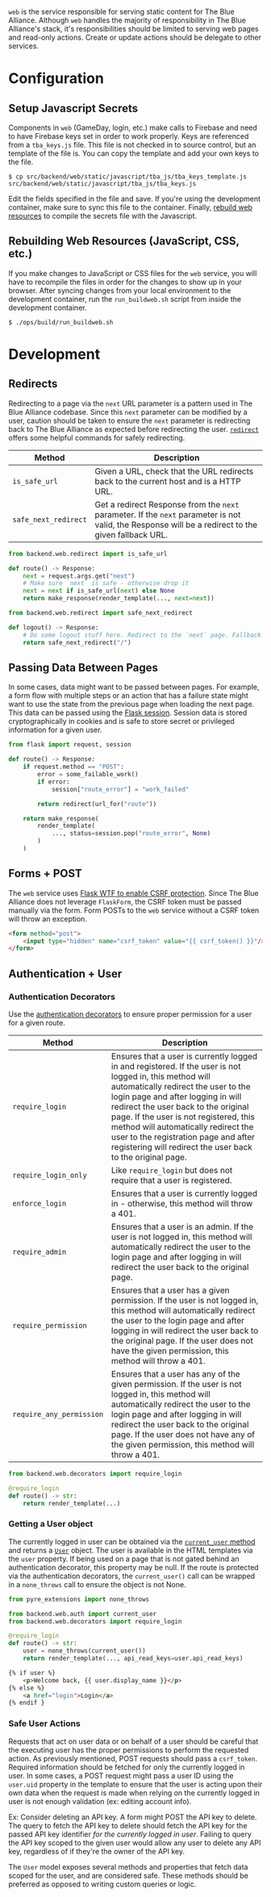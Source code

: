`web` is the service responsible for serving static content for The Blue Alliance. Although `web` handles the majority of responsibility in The Blue Alliance's stack, it's responsibilities should be limited to serving web pages and read-only actions. Create or update actions should be delegate to other services.

# Configuration

## Setup Javascript Secrets

Components in `web` (GameDay, login, etc.) make calls to Firebase and need to have Firebase keys set in order to work properly. Keys are referenced from a `tba_keys.js` file. This file is not checked in to source control, but an template of the file is. You can copy the template and add your own keys to the file.

```
$ cp src/backend/web/static/javascript/tba_js/tba_keys_template.js src/backend/web/static/javascript/tba_js/tba_keys.js
```

Edit the fields specified in the file and save. If you're using the development container, make sure to sync this file to the container. Finally, [rebuild web resources](https://github.com/the-blue-alliance/the-blue-alliance/wiki/Development-Runbook#rebuilding-web-resources-javascript-css-etc) to compile the secrets file with the Javascript.

## Rebuilding Web Resources (JavaScript, CSS, etc.)

If you make changes to JavaScript or CSS files for the `web` service, you will have to recompile the files in order for the changes to show up in your browser. After syncing changes from your local environment to the development container, run the `run_buildweb.sh` script from inside the development container.

```
$ ./ops/build/run_buildweb.sh
```

# Development

## Redirects

Redirecting to a page via the `next` URL parameter is a pattern used in The Blue Alliance codebase. Since this `next` parameter can be modified by a user, caution should be taken to ensure the `next` parameter is redirecting back to The Blue Alliance as expected before redirecting the user. [`redirect`](https://github.com/the-blue-alliance/the-blue-alliance/blob/py3/src/backend/web/redirect.py) offers some helpful commands for safely redirecting.

| Method | Description |
| --- | --- |
| `is_safe_url` | Given a URL, check that the URL redirects back to the current host and is a HTTP URL. |
| `safe_next_redirect` | Get a redirect Response from the `next` parameter. If the `next` parameter is not valid, the Response will be a redirect to the given fallback URL. |

```python
from backend.web.redirect import is_safe_url

def route() -> Response:
    next = request.args.get("next")
    # Make sure `next` is safe - otherwise drop it
    next = next if is_safe_url(next) else None
    return make_response(render_template(..., next=next))
```

```python
from backend.web.redirect import safe_next_redirect

def logout() -> Response:
    # Do some logout stuff here. Redirect to the `next` page. Fallback to the index page.
    return safe_next_redirect("/")
```

## Passing Data Between Pages

In some cases, data might want to be passed between pages. For example, a form flow with multiple steps or an action that has a failure state might want to use the state from the previous page when loading the next page. This data can be passed using the [Flask session](https://flask.palletsprojects.com/en/1.1.x/quickstart/#sessions). Session data is stored cryptographically in cookies and is safe to store secret or privileged information for a given user.

```python
from flask import request, session

def route() -> Response:
    if request.method == "POST":
        error = some_failable_work()
        if error:
            session["route_error"] = "work_failed"

        return redirect(url_for("route"))

    return make_response(
        render_template(
            ..., status=session.pop("route_error", None)
        )
    )
```

## Forms + POST

The `web` service uses [Flask WTF to enable CSRF protection](https://flask-wtf.readthedocs.io/en/stable/csrf.html). Since The Blue Alliance does not leverage `FlaskForm`, the CSRF token must be passed manually via the form. Form POSTs to the `web` service without a CSRF token will throw an exception.

```html
<form method="post">
    <input type="hidden" name="csrf_token" value="{{ csrf_token() }}"/>
</form>
```

## Authentication + User

### Authentication Decorators

Use the [authentication decorators]((https://github.com/the-blue-alliance/the-blue-alliance/blob/py3/src/backend/web/decorators.py)) to ensure proper permission for a user for a given route.

| Method | Description |
| --- | --- |
| `require_login` | Ensures that a user is currently logged in and registered. If the user is not logged in, this method will automatically redirect the user to the login page and after logging in will redirect the user back to the original page. If the user is not registered, this method will automatically redirect the user to the registration page and after registering will redirect the user back to the original page. |
| `require_login_only` | Like `require_login` but does not require that a user is registered. |
| `enforce_login` | Ensures that a user is currently logged in - otherwise, this method will throw a 401. |
| `require_admin` | Ensures that a user is an admin. If the user is not logged in, this method will automatically redirect the user to the login page and after logging in will redirect the user back to the original page. |
| `require_permission` | Ensures that a user has a given permission. If the user is not logged in, this method will automatically redirect the user to the login page and after logging in will redirect the user back to the original page. If the user does not have the given permission, this method will throw a 401. |
| `require_any_permission` | Ensures that a user has any of the given permission. If the user is not logged in, this method will automatically redirect the user to the login page and after logging in will redirect the user back to the original page. If the user does not have any of the given permission, this method will throw a 401. |

```python
from backend.web.decorators import require_login

@require_login
def route() -> str:
    return render_template(...)
```

### Getting a User object

The currently logged in user can be obtained via the [`current_user` method](https://github.com/the-blue-alliance/the-blue-alliance/blob/py3/src/backend/web/auth.py) and returns a [`User`](https://github.com/the-blue-alliance/the-blue-alliance/blob/py3/src/backend/web/models/user.py) object. The user is available in the HTML templates via the `user` property. If being used on a page that is not gated behind an authentication decorator, this property may be null. If the route is protected via the authentication decorators, the `current_user()` call can be wrapped in a `none_throws` call to ensure the object is not None.

```python
from pyre_extensions import none_throws

from backend.web.auth import current_user
from backend.web.decorators import require_login

@require_login
def route() -> str:
    user = none_throws(current_user())
    return render_template(..., api_read_keys=user.api_read_keys)
```

```html
{% if user %}
    <p>Welcome back, {{ user.display_name }}</p>
{% else %}
    <a href="login">Login</a>
{% endif }
```

### Safe User Actions

Requests that act on user data or on behalf of a user should be careful that the executing user has the proper permissions to perform the requested action. As previously mentioned, POST requests should pass a `csrf_token`. Required information should be fetched for only the currently logged in user. In some cases, a POST request might pass a user ID using the `user.uid` property in the template to ensure that the user is acting upon their own data when the request is made when relying on the currently logged in user is not enough validation (ex: editing account info).

Ex: Consider deleting an API key. A form might POST the API key to delete. The query to fetch the API key to delete should fetch the API key for the passed API key identifier *for the currently logged in user*. Failing to query the API key scoped to the given user would allow any user to delete any API key, regardless of if they're the owner of the API key.

The `User` model exposes several methods and properties that fetch data scoped for the user, and are considered safe. These methods should be preferred as opposed to writing custom queries or logic.
